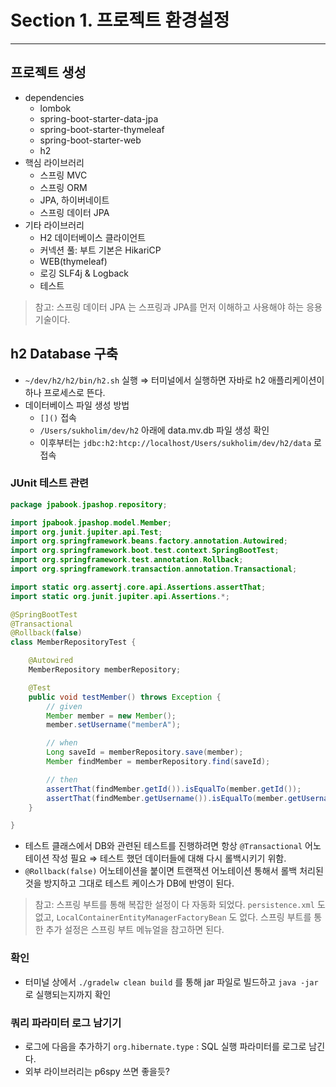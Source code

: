 # Section 1. 프로젝트 환경설정

------

## 프로젝트 생성

- dependencies
  - lombok
  - spring-boot-starter-data-jpa
  - spring-boot-starter-thymeleaf
  - spring-boot-starter-web
  - h2
- 핵심 라이브러리
  - 스프링 MVC
  - 스프링 ORM
  - JPA, 하이버네이트
  - 스프링 데이터 JPA
- 기타 라이브러리
  - H2 데이터베이스 클라이언트
  - 커넥션 풀: 부트 기본은 HikariCP
  - WEB(thymeleaf)
  - 로깅 SLF4j & Logback
  - 테스트

> 참고: 스프링 데이터 JPA 는 스프링과 JPA를 먼저 이해하고 사용해야 하는 응용기술이다.



## h2 Database 구축

- `~/dev/h2/h2/bin/h2.sh` 실행 ⇒ 터미널에서 실행하면 자바로 h2 애플리케이션이 하나 프로세스로 뜬다.
- 데이터베이스 파일 생성 방법
  - `[]()` 접속
  - `/Users/sukholim/dev/h2` 아래에 data.mv.db 파일 생성 확인
  - 이후부터는 `jdbc:h2:htcp://localhost/Users/sukholim/dev/h2/data` 로 접속



### JUnit 테스트 관련

```java
package jpabook.jpashop.repository;

import jpabook.jpashop.model.Member;
import org.junit.jupiter.api.Test;
import org.springframework.beans.factory.annotation.Autowired;
import org.springframework.boot.test.context.SpringBootTest;
import org.springframework.test.annotation.Rollback;
import org.springframework.transaction.annotation.Transactional;

import static org.assertj.core.api.Assertions.assertThat;
import static org.junit.jupiter.api.Assertions.*;

@SpringBootTest
@Transactional
@Rollback(false)
class MemberRepositoryTest {

    @Autowired
    MemberRepository memberRepository;

    @Test
    public void testMember() throws Exception {
        // given
        Member member = new Member();
        member.setUsername("memberA");

        // when
        Long saveId = memberRepository.save(member);
        Member findMember = memberRepository.find(saveId);

        // then
        assertThat(findMember.getId()).isEqualTo(member.getId());
        assertThat(findMember.getUsername()).isEqualTo(member.getUsername());
    }

}
```

- 테스트 클래스에서 DB와 관련된 테스트를 진행하려면 항상 `@Transactional` 어노테이션 작성 필요 ⇒ 테스트 했던 데이터들에 대해 다시 롤백시키기 위함.
- `@Rollback(false)` 어노테이션을 붙이면 트랜잭션 어노테이션 통해서 롤백 처리된 것을 방지하고 그대로 테스트 케이스가 DB에 반영이 된다.

> 참고: 스프링 부트를 통해 복잡한 설정이 다 자동화 되었다. `persistence.xml` 도 없고, `LocalContainerEntityManagerFactoryBean` 도 없다. 스프링 부트를 통한 추가 설정은 스프링 부트 메뉴얼을 참고하면 된다.



### 확인

- 터미널 상에서 `./gradelw clean build` 를 통해 jar 파일로 빌드하고 `java -jar` 로 실행되는지까지 확인



### 쿼리 파라미터 로그 남기기

- 로그에 다음을 추가하기 `org.hibernate.type` : SQL 실행 파라미터를 로그로 남긴다.
- 외부 라이브러리는 p6spy 쓰면 좋을듯?